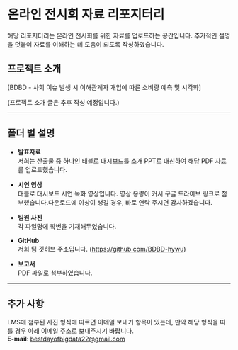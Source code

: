 # 온라인 전시회 자료 리포지터리

해당 리포지터리는 온라인 전시회를 위한 자료를 업로드하는 공간입니다. 추가적인 설명을 덧붙여 자료를 이해하는 데 도움이 되도록 작성하였습니다.

## 프로젝트 소개
[BDBD - 사회 이슈 발생 시 이해관계자 개입에 따른 소비량 예측 및 시각화]

(프로젝트 소개 글은 추후 작성 예정입니다.)

---

## 폴더 별 설명

- **발표자료**  
  저희는 산출물 중 하나인 태블로 대시보드를 소개 PPT로 대신하여 해당 PDF 자료를 업로드했습니다.

- **시연 영상**  
  태블로 대시보드 시연 녹화 영상입니다. 영상 용량이 커서 구글 드라이브 링크로 첨부했습니다.다운로드에 이상이 생길 경우, 바로 연락 주시면 감사하겠습니다.  

- **팀원 사진**  
  각 파일명에 학번을 기재해두었습니다.

- **GitHub**  
  저희 팀 깃허브 주소입니다. (https://github.com/BDBD-hywu)

- **보고서**  
  PDF 파일로 첨부하였습니다.

---

## 추가 사항
LMS에 첨부된 사진 형식에 따르면 이메일 보내기 항목이 있는데, 만약 해당 형식을 따를 경우 아래 이메일 주소로 보내주시기 바랍니다.  
**E-mail**: bestdayofbigdata22@gmail.com
